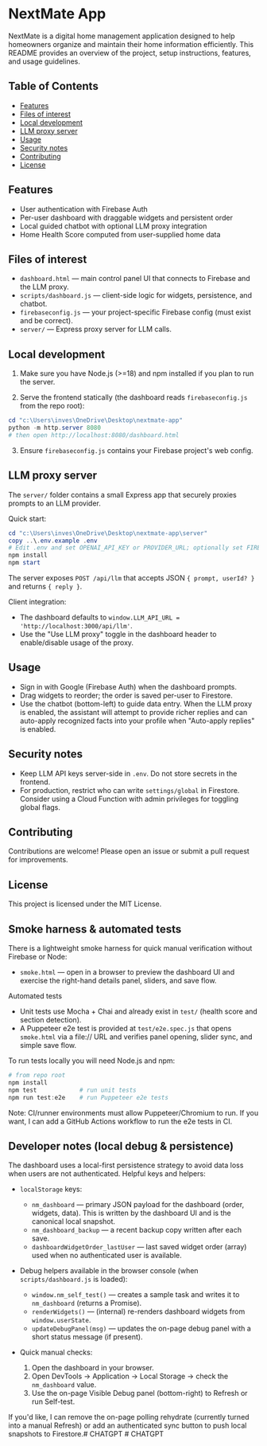 # NextMate App

NextMate is a digital home management application designed to help homeowners organize and maintain their home information efficiently. This README provides an overview of the project, setup instructions, features, and usage guidelines.

## Table of Contents
- [Features](#features)
- [Files of interest](#files-of-interest)
- [Local development](#local-development)
- [LLM proxy server](#llm-proxy-server)
- [Usage](#usage)
- [Security notes](#security-notes)
- [Contributing](#contributing)
- [License](#license)

## Features
- User authentication with Firebase Auth
- Per-user dashboard with draggable widgets and persistent order
- Local guided chatbot with optional LLM proxy integration
- Home Health Score computed from user-supplied home data

## Files of interest
- `dashboard.html` — main control panel UI that connects to Firebase and the LLM proxy.
- `scripts/dashboard.js` — client-side logic for widgets, persistence, and chatbot.
- `firebaseconfig.js` — your project-specific Firebase config (must exist and be correct).
- `server/` — Express proxy server for LLM calls.

## Local development

1. Make sure you have Node.js (>=18) and npm installed if you plan to run the server.

2. Serve the frontend statically (the dashboard reads `firebaseconfig.js` from the repo root):

```powershell
cd "c:\Users\inves\OneDrive\Desktop\nextmate-app"
python -m http.server 8080
# then open http://localhost:8080/dashboard.html
```

3. Ensure `firebaseconfig.js` contains your Firebase project's web config.

## LLM proxy server

The `server/` folder contains a small Express app that securely proxies prompts to an LLM provider.

Quick start:

```powershell
cd "c:\Users\inves\OneDrive\Desktop\nextmate-app\server"
copy ..\.env.example .env
# Edit .env and set OPENAI_API_KEY or PROVIDER_URL; optionally set FIREBASE_ADMIN_SDK_JSON to enable ID verification and logs.
npm install
npm start
```

The server exposes `POST /api/llm` that accepts JSON `{ prompt, userId? }` and returns `{ reply }`.

Client integration:
- The dashboard defaults to `window.LLM_API_URL = 'http://localhost:3000/api/llm'`.
- Use the "Use LLM proxy" toggle in the dashboard header to enable/disable usage of the proxy.

## Usage
- Sign in with Google (Firebase Auth) when the dashboard prompts.
- Drag widgets to reorder; the order is saved per-user to Firestore.
- Use the chatbot (bottom-left) to guide data entry. When the LLM proxy is enabled, the assistant will attempt to provide richer replies and can auto-apply recognized facts into your profile when "Auto-apply replies" is enabled.

## Security notes
- Keep LLM API keys server-side in `.env`. Do not store secrets in the frontend.
- For production, restrict who can write `settings/global` in Firestore. Consider using a Cloud Function with admin privileges for toggling global flags.

## Contributing
Contributions are welcome! Please open an issue or submit a pull request for improvements.

## License
This project is licensed under the MIT License.

## Smoke harness & automated tests

There is a lightweight smoke harness for quick manual verification without Firebase or Node:

- `smoke.html` — open in a browser to preview the dashboard UI and exercise the right-hand details panel, sliders, and save flow.

Automated tests

- Unit tests use Mocha + Chai and already exist in `test/` (health score and section detection).
- A Puppeteer e2e test is provided at `test/e2e.spec.js` that opens `smoke.html` via a file:// URL and verifies panel opening, slider sync, and simple save flow.

To run tests locally you will need Node.js and npm:

```powershell
# from repo root
npm install
npm test            # run unit tests
npm run test:e2e    # run Puppeteer e2e tests
```

Note: CI/runner environments must allow Puppeteer/Chromium to run. If you want, I can add a GitHub Actions workflow to run the e2e tests in CI.

## Developer notes (local debug & persistence)

The dashboard uses a local-first persistence strategy to avoid data loss when users are not authenticated. Helpful keys and helpers:

- `localStorage` keys:
	- `nm_dashboard` — primary JSON payload for the dashboard (order, widgets, data). This is written by the dashboard UI and is the canonical local snapshot.
	- `nm_dashboard_backup` — a recent backup copy written after each save.
	- `dashboardWidgetOrder_lastUser` — last saved widget order (array) used when no authenticated user is available.

- Debug helpers available in the browser console (when `scripts/dashboard.js` is loaded):
	- `window.nm_self_test()` — creates a sample task and writes it to `nm_dashboard` (returns a Promise).
	- `renderWidgets()` — (internal) re-renders dashboard widgets from `window.userState`.
	- `updateDebugPanel(msg)` — updates the on-page debug panel with a short status message (if present).

- Quick manual checks:
	1. Open the dashboard in your browser.
	2. Open DevTools → Application → Local Storage → check the `nm_dashboard` value.
	3. Use the on-page Visible Debug panel (bottom-right) to Refresh or run Self-test.

If you'd like, I can remove the on-page polling rehydrate (currently turned into a manual Refresh) or add an authenticated sync button to push local snapshots to Firestore.#   C H A T G P T  
 #   C H A T G P T  
 